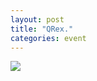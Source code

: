 ```yaml
---
layout: post
title: "QRex."
categories: event
---
```

![](https://pics.livejournal.com/quillcraft/pic/001e73dt)
